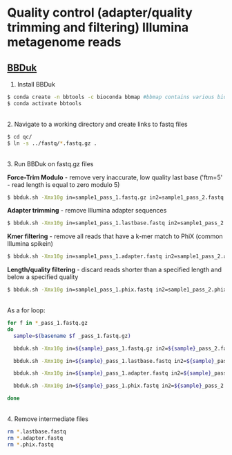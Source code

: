 # Quality control (adapter/quality trimming and filtering) Illumina metagenome reads

## [BBDuk](https://jgi.doe.gov/data-and-tools/software-tools/bbtools/bb-tools-user-guide/bbduk-guide/)

1. Install BBDuk

```bash
$ conda create -n bbtools -c bioconda bbmap #bbmap contains various bioinformatic tools including BBDuk
$ conda activate bbtools
```

\
2. Navigate to a working directory and create links to fastq files

```bash
$ cd qc/
$ ln -s ../fastq/*.fastq.gz .
```

\
3. Run BBDuk on fastq.gz files

**Force-Trim Modulo** - remove very inaccurate, low quality last base ('ftm=5' - read length is equal to zero modulo 5)

```bash
$ bbduk.sh -Xmx10g in=sample1_pass_1.fastq.gz in2=sample1_pass_2.fastq.gz out=sample1_pass_1.lastbase.fastq out2=sample1_pass_2.lastbase.fastq ftm=5 threads=20 >& sample1.lastbase.log.txt
```

**Adapter trimming** - remove Illumina adapter sequences

```bash
$ bbduk.sh -Xmx10g in=sample1_pass_1.lastbase.fastq in2=sample1_pass_2.lastbase.fastq out=sample1_pass_1.adapter.fastq out2=sample1_pass_2.adapter.fastq ref=/bbmap-39.01-0/resources/adapters.fa ktrim=r k=23 mink=11 hdist=1 tpe tbo threads=20 >& sample1.adapter.log.txt
```

**Kmer filtering** - remove all reads that have a k-mer match to PhiX (common Illumina spikein)

```bash
$ bbduk.sh -Xmx10g in=sample1_pass_1.adapter.fastq in2=sample1_pass_2.adapter.fastq out=sample1_pass_1.phix.fastq out2=sample1_pass_2.phix.fastq ref=/bbmap-39.01-0/resources/phix_adapters.fa.gz k=31 hdist=1 stats=sample1_stats.txt threads=20 >& $sample1.phix.log.txt
```

**Length/quality filtering** - discard reads shorter than a specified length and below a specified quality 

```bash
$ bbduk.sh -Xmx10g in=sample1_pass_1.phix.fastq in2=sample1_pass_2.phix.fastq out=sample1_pass_1.qc.fastq out2=sample1_pass_2.qc.fastq qtrim=rl trimq=15 minlength=30 threads=20 >& sample1.quality.log.txt
```

\
As a for loop:

```bash
for f in *_pass_1.fastq.gz
do 
  sample=$(basename $f _pass_1.fastq.gz)

  bbduk.sh -Xmx10g in=${sample}_pass_1.fastq.gz in2=${sample}_pass_2.fastq.gz out=${sample}_pass_1.lastbase.fastq out2=${sample}_pass_2.lastbase.fastq ftm=5 threads=40 >& ${sample}.lastbase.log.txt

  bbduk.sh -Xmx10g in=${sample}_pass_1.lastbase.fastq in2=${sample}_pass_2.lastbase.fastq out=${sample}_pass_1.adapter.fastq out2=${sample}_pass_2.adapter.fastq ref=/bbmap-39.01-0/resources/adapters.fa ktrim=r k=23 mink=11 hdist=1 tpe tbo threads=40 >& ${sample}.adapter.log.txt

  bbduk.sh -Xmx10g in=${sample}_pass_1.adapter.fastq in2=${sample}_pass_2.adapter.fastq out=${sample}_pass_1.phix.fastq out2=${sample}_pass_2.phix.fastq ref=/bbmap-39.01-0/resources/phix_adapters.fa.gz k=31 hdist=1 stats=${sample}_stats.txt threads=40 >& ${sample}.phix.log.txt

  bbduk.sh -Xmx10g in=${sample}_pass_1.phix.fastq in2=${sample}_pass_2.phix.fastq out=${sample}_pass_1.qc.fastq out2=${sample}_pass_2.qc.fastq qtrim=rl trimq=15 minlength=30 threads=40 >& ${sample}.quality.log.txt

done
```

\
  4. Remove intermediate files

```bash
rm *.lastbase.fastq
rm *.adapter.fastq
rm *.phix.fastq
```

